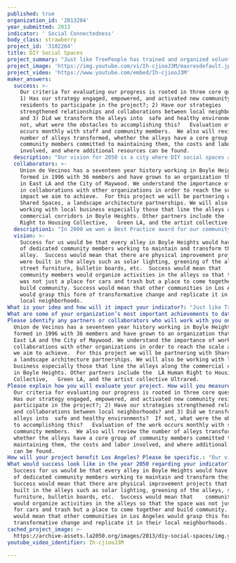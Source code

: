 ```yaml
---
published: true
organization_id: '2013204'
year_submitted: 2013
indicator: ' Social Connectedness'
body_class: strawberry
project_id: '3102264'
title: DIY Social Spaces
project_summary: "Just like TreePeople has trained and organized volunteers to plant trees, Union de Vecinos  proposes to train and organize 1,000s of Angeleno volunteers to design and build DIY social  space for their neighborhoods.  Los Angeles’ social connectedness deficit is rooted in our poorly maintained car dominated streets, alleys and neighborhoods.  Most Angelenos wish for a more walkable, safer, neighborly environment, but see no way they can make a change when even the simplest public space project seems to take years and hundreds of thousands of dollars. \r\n\r\nWe think we have found a solution: DIY social spaces created by volunteers in a few months for a few thousand dollars.   In the last year we have, brought neighbors together in five locations in Boyle Heights to use their DIY ingenuity  and innovation creating create shared spaces of social connectedness. This included transforming streets and alleys by building physical improvements and organizing activities to reclaim the space. Our vision for 2013 is to organize Boyle Heights neighbors to build DIY social spaces across the community so every resident lives within two blocks of a local commons . Our project will also create the tools and materials that will enable us to help Angelenos replicate this process across the city. Neighbors building their own shared social space, builds social connectedness in many ways. \r\n\r\n•\tBarn Raising— This is where neighbors share time, tools, skills, food. Together, they build relationships that flourish long after the last nail is driven.   \r\n•\tClaiming and Shaping Shared Space – Through the project neighbors create their own public space which deepens their commitment to the neighborhood and recruits other residents to do the same. \r\n•\tSparking Conversations and Relationships  - Over time there will be 100s  of spontaneous connections made by residents who meet or cross paths in the space during the course of the project’s life changing the quality of relationships between neighbors.\r\n\r\nOur process engages the local neighborhood’s untapped potential by bringing people together to address common neighborhood problems.  We start by building Networks of Neighborhood Committees, composed of neighborhood residents  that make a commitment to work together to make positive changes in their local neighborhood.  These changes include building a team that creates opportunities to get to know your neighbors and to  together to build  simple DIY projects that have long lasting and transformative impacts in the community. In Boyle Heights, we began organizing activities on our streets and in our alleys such as regular cleanups, movie nights, mercados, and childrens activities.  This started to transform spaces that had been  deemed unsafe into  healthy, thriving, and desirable places to live where neighbors can play, be active, and engage in constructive community building activities. \r\n\r\nHowever organized activities alone cannot fully complete a transformation. When no activity is occurring, the streets and alleys can look and feel empty.  We have realized that we needed to reinforce the impact of our activities with physical improvements to create and promote  sustainable active and healthy alleys. In addition, given  limited municipal resources, we found ways to make the physical improvements that led into immediate changes with low investment , and without waiting for it to be done for us, but rather by doing it ourselves.  \r\n \r\nTo provide an example, one of our neighborhood committees, called Bienestar, identified a specific alley as problematic.  It was unlit, dark, filled with potholes, and painted with graffiti.  Residents also complained about the need for space next to their homes in which children could play safely. Last year, this committee  came up with a plan to transform the alley into  a small plaza.  They organized regular cleanups and removed the graffiti.  The youth in the neighborhood designed a mural and received permission to paint it on one of the buildings.  As the city did not have resources to repave the alley, neighbors was able to raise money to buy materials and the residents donated the labor and repaved the alley themselves.  They also installed solar lighting and designed and built planters.  Finally, they finished painting a design on the floor of the repaved alley. Today, when the residents want to bring their children outside they use the planters to close the alley to cars and create a small plaza in front of the mural they painted.  This was all accomplished with 6 months, less than $3,200.  By adding countless volunteer hours, the considerable skills of neighborhood residents and the passion and ownership that comes from doing it yourself, we were able to transform an alley for a small fraction of the time and resources the City or anyone else would spend to have the same impact. This is an example of neighbors taking initiative coming together to rebuild their city one block at a time.\r\n"
project_image: 'https://img.youtube.com/vi/Ih-cjiooJ3M/maxresdefault.jpg'
project_video: 'https://www.youtube.com/embed/Ih-cjiooJ3M'
maker_answers:
  success: >-
    Our criteria for evaluating our progress is rooted in three core questions:
    1) Has our strategy engaged, empowered, and activated new community
    residents to participate in the project?; 2) Have our strategies
    strengthened relationships and collaborations between local neighborhoods?
    and 3) Did we transform the alleys into  safe and healthy environments?  If
    not, what were the obstacles to accomplishing this?   Evaluation of the work
    occurs monthly with staff and community members.  We also will review the
    number of alleys transformed, whether the alleys have a core group of
    community members committed to maintaining them, the costs and labor
    involved, and where additional resources can be found.
  description: "Our vision for 2050 is a city where DIY social spaces are more common than gas stations, Starbucks, liquor stores or police cars.  A city where each neighborhood, each set of blocks, has its neighborhood space where people regularly meet, catch-up on the news and gossip, hatch new projects and just enjoy being connected. \r\n\r\nThe challenge in LA is that even the small park or plaza can take years to get approved and built and cost hundreds of thousands of dollars or more.   In contrast, our Community Living Rooms or Salas Publicas, just take weeks to build and cost less than $5,000.   The keys elements are:\r\n•\tTapping neighborhood volunteers wealth of knowledge, skills and commitment.\r\n•\tCreating and building simple, functional designs together using basic,  available materials.\r\n•\tTaking advantage of available land—in alleys, sidewalksidewalks, adjacent to churches, temples, non-profits and collaborating businesses\r\n•\tImproving spots where people already gather—at bus stops, by the corner store, at the entrance to the alley.\r\n\r\nThis project pulls people out of their homes, brings neighbors together to work together, builds social relationships while transforming an underutilized space into a play space for the community.  It combines DIY culture with community building, with members donating their own time and labor to beautify and change how they use their alleys and local spaces. All of LA also benefits in the following ways from our project:\r\n\r\n•\tengages and demonstrates how a small group of neighbors can create their own mobile source of space given limited space across the city\r\n•\ttriggers a chain reaction of neighborhood change – once neighbors see  the changes they make, they join or invite  others to build new projects.\r\n•\tIt challenges the car culture – to get out and work with your neighbors to build something that is shared in the local neighborhood.\r\n•\tIt creates safe streets and neighborhood engagement in creating in addressing public safety\r\n•\tIt builds community networks across communities\r\n•\tIt is an intergenerational approach involving neighbors of all ages and all backgrounds.\r\n"
  collaborators: >-
    Union de Vecinos has a seventeen year history working in Boyle Heights.  We
    formed in 1996 with 36 members and have grown to an organization that works
    in East LA and the City of Maywood. We understand the importance of working
    in collaborations with other organizations in order to reach the scale and
    impact we aim to achieve.  For this project we will be partnering with
    Shared Spaces, a landscape architecture partnerships. We will also be
    working with local business especially those that line the alleys along the
    commercial corridors in Boyle Heights. Other partners include the  LA Human
    Right to Housing Collective,   Green LA, and the artist collective Ultrared.
  description1: "In 2000 we won a Best Practice award for our community organizing from the United Nations’ Huairou Commission. In our model, solutions to a problem are developed by those most affected.  It places the community first and at the center of our work. We take a bottom up approach. We start with the community’s understanding of their problems and engage the community in addressing these issues. We organize block by block, neighborhood by neighborhood and bring this network together.  We do this through reflection, action, analysis and start again with each phase bringing new information.  Through this process community members learn to negotiate and prioritize their demands amongst themselves. Our organizing campaigns as identified by our community members include the following: preservation of healthy affordable housing; the right to clean water; the right to clean air; and the right to safe and healthy neighborhoods. \r\n\r\nThe Bienestar committees success in transforming their alley clearly demonstrated the potential for creating healthy alleys through the do-it-yourself community action our long organizing history makes possible.   In addition to this we have the following accomplishments:\r\n\r\nEJ and Neighborhood Health and Safety\r\no\tNeighborhood base improvements,  Installed physical improvements to transform the use of 5 alleys in Boyle Heights and identified 6 more to begin transformation this year\r\no\tNegotiated to reduce costly police engagement in neighborhood activity in our community\r\no\tReduced  violence and fear on Fickett St without criminalization or police intervention through neighborhood occupation\r\no\tWorked with Environmental Justice Coalition for Water and Assemblyman John Perez to pass a state law allowing for the City of Maywood to have more regulatory powers over the water companies\r\no\tGained support from Assemblyman Rendon to develop a policy to create a public water district in Maywood\r\no\tOrganized and won two new parks in the City of Maywood; \r\no\tPassed a law in the City of Maywood that allows street vendors to obtain vending permits;  \r\no\tReprioritized how the City of LA distributed resources for basic services;\r\n\r\n\r\nHousing\r\no\tTrained and developed  tenants to understand RSO Regulations and the city’s inspection processes.\r\no\tIdentified and worked with 188 tenants during their inspection processes in the last year\r\no\tWith LACAN, formed an LA Citywide multi-cultural coalition that puts homeless, tenants, and public housing residents voices at the front of the struggle to expand rent control rights and protect public housing.\r\no\tSuccessful in swearing in one of our members as a Housing Authority of City of LA Board of Commissioner (HACLA);\r\no\tStopped HACLA’s elimination of public housing for a 3 year period;\r\no\tPassed 2 advisory measures in Maywood protecting families from the demolition of their homes; \r\no\tOrganized, drafted, and passed Just Cause Ordinance in the City "
  vision: >-
    Success for us would be that every alley in Boyle Heights would have a group
    of dedicated community members working to maintain and transform their
    alley.  Success would mean that there are physical improvement projects that
    were built in the alleys such as solar lighting, greening of the alleys,
    street furniture, bulletin boards, etc.  Success would mean that   
    community members would organize activities in the alleys so that the space
    was not just a place for cars and trash but a place to come together and
    build community. Success would mean that other communities in Los Angeles
    would grasp this form of transformative change and replicate it in their
    local neighborhoods.
What is your idea and how will it impact your indicator?: "Just like TreePeople has trained and organized volunteers to plant trees, Union de Vecinos  proposes to train and organize 1,000s of Angeleno volunteers to design and build DIY social  space for their neighborhoods.  Los Angeles’ social connectedness deficit is rooted in our poorly maintained car dominated streets, alleys and neighborhoods.  Most Angelenos wish for a more walkable, safer, neighborly environment, but see no way they can make a change when even the simplest public space project seems to take years and hundreds of thousands of dollars. \n\n\n\n\n\nWe think we have found a solution: DIY social spaces created by volunteers in a few months for a few thousand dollars.   In the last year we have, brought neighbors together in five locations in Boyle Heights to use their DIY ingenuity  and innovation creating create shared spaces of social connectedness. This included transforming streets and alleys by building physical improvements and organizing activities to reclaim the space. Our vision for 2013 is to organize Boyle Heights neighbors to build DIY social spaces across the community so every resident lives within two blocks of a local commons . Our project will also create the tools and materials that will enable us to help Angelenos replicate this process across the city. Neighbors building their own shared social space, builds social connectedness in many ways. \n\n\n\n\n\n*\tBarn Raising— This is where neighbors share time, tools, skills, food. Together, they build relationships that flourish long after the last nail is driven.   \n\n\n*\tClaiming and Shaping Shared Space — Through the project neighbors create their own public space which deepens their commitment to the neighborhood and recruits other residents to do the same. \n\n\n*\tSparking Conversations and Relationships   Over time there will be 100s  of spontaneous connections made by residents who meet or cross paths in the space during the course of the project’s life changing the quality of relationships between neighbors.\n\n\n\n\n\nOur process engages the local neighborhood’s untapped potential by bringing people together to address common neighborhood problems.  We start by building Networks of Neighborhood Committees, composed of neighborhood residents  that make a commitment to work together to make positive changes in their local neighborhood.  These changes include building a team that creates opportunities to get to know your neighbors and to  together to build  simple DIY projects that have long lasting and transformative impacts in the community. In Boyle Heights, we began organizing activities on our streets and in our alleys such as regular cleanups, movie nights, mercados, and childrens activities.  This started to transform spaces that had been  deemed unsafe into  healthy, thriving, and desirable places to live where neighbors can play, be active, and engage in constructive community building activities. \n\n\n\n\n\nHowever organized activities alone cannot fully complete a transformation. When no activity is occurring, the streets and alleys can look and feel empty.  We have realized that we needed to reinforce the impact of our activities with physical improvements to create and promote  sustainable active and healthy alleys. In addition, given  limited municipal resources, we found ways to make the physical improvements that led into immediate changes with low investment , and without waiting for it to be done for us, but rather by doing it ourselves.  \n\n\n \n\n\nTo provide an example, one of our neighborhood committees, called Bienestar, identified a specific alley as problematic.  It was unlit, dark, filled with potholes, and painted with graffiti.  Residents also complained about the need for space next to their homes in which children could play safely. Last year, this committee  came up with a plan to transform the alley into  a small plaza.  They organized regular cleanups and removed the graffiti.  The youth in the neighborhood designed a mural and received permission to paint it on one of the buildings.  As the city did not have resources to repave the alley, neighbors was able to raise money to buy materials and the residents donated the labor and repaved the alley themselves.  They also installed solar lighting and designed and built planters.  Finally, they finished painting a design on the floor of the repaved alley. Today, when the residents want to bring their children outside they use the planters to close the alley to cars and create a small plaza in front of the mural they painted.  This was all accomplished with 6 months, less than $3,200.  By adding countless volunteer hours, the considerable skills of neighborhood residents and the passion and ownership that comes from doing it yourself, we were able to transform an alley for a small fraction of the time and resources the City or anyone else would spend to have the same impact. This is an example of neighbors taking initiative coming together to rebuild their city one block at a time.\n\n\n"
What are some of your organization’s most important achievements to date?: "In 2000 we won a Best Practice award for our community organizing from the United Nations’ Huairou Commission. In our model, solutions to a problem are developed by those most affected.  It places the community first and at the center of our work. We take a bottom up approach. We start with the community’s understanding of their problems and engage the community in addressing these issues. We organize block by block, neighborhood by neighborhood and bring this network together.  We do this through reflection, action, analysis and start again with each phase bringing new information.  Through this process community members learn to negotiate and prioritize their demands amongst themselves. Our organizing campaigns as identified by our community members include the following: preservation of healthy affordable housing; the right to clean water; the right to clean air; and the right to safe and healthy neighborhoods. \n\n\n\n\n\nThe Bienestar committees success in transforming their alley clearly demonstrated the potential for creating healthy alleys through the doityourself community action our long organizing history makes possible.   In addition to this we have the following accomplishments:\n\n\n\n\n\nEJ and Neighborhood Health and Safety\n\n\no\tNeighborhood base improvements,  Installed physical improvements to transform the use of 5 alleys in Boyle Heights and identified 6 more to begin transformation this year\n\n\no\tNegotiated to reduce costly police engagement in neighborhood activity in our community\n\n\no\tReduced  violence and fear on Fickett St without criminalization or police intervention through neighborhood occupation\n\n\no\tWorked with Environmental Justice Coalition for Water and Assemblyman John Perez to pass a state law allowing for the City of Maywood to have more regulatory powers over the water companies\n\n\no\tGained support from Assemblyman Rendon to develop a policy to create a public water district in Maywood\n\n\no\tOrganized and won two new parks in the City of Maywood; \n\n\no\tPassed a law in the City of Maywood that allows street vendors to obtain vending permits;  \n\n\no\tReprioritized how the City of LA distributed resources for basic services;\n\n\n\n\n\n\n\n\nHousing\n\n\no\tTrained and developed  tenants to understand RSO Regulations and the city’s inspection processes.\n\n\no\tIdentified and worked with 188 tenants during their inspection processes in the last year\n\n\no\tWith LACAN, formed an LA Citywide multicultural coalition that puts homeless, tenants, and public housing residents voices at the front of the struggle to expand rent control rights and protect public housing.\n\n\no\tSuccessful in swearing in one of our members as a Housing Authority of City of LA Board of Commissioner (HACLA);\n\n\no\tStopped HACLA’s elimination of public housing for a 3 year period;\n\n\no\tPassed 2 advisory measures in Maywood protecting families from the demolition of their homes; \n\n\no\tOrganized, drafted, and passed Just Cause Ordinance in the City "
Please identify any partners or collaborators who will work with you on this project.: >-
  Union de Vecinos has a seventeen year history working in Boyle Heights.  We
  formed in 1996 with 36 members and have grown to an organization that works in
  East LA and the City of Maywood. We understand the importance of working in
  collaborations with other organizations in order to reach the scale and impact
  we aim to achieve.  For this project we will be partnering with Shared Spaces,
  a landscape architecture partnerships. We will also be working with local
  business especially those that line the alleys along the commercial corridors
  in Boyle Heights. Other partners include the  LA Human Right to Housing
  Collective,   Green LA, and the artist collective Ultrared.
Please explain how you will evaluate your project. How will you measure success?: >-
  Our criteria for evaluating our progress is rooted in three core questions: 1)
  Has our strategy engaged, empowered, and activated new community residents to
  participate in the project?; 2) Have our strategies strengthened relationships
  and collaborations between local neighborhoods? and 3) Did we transform the
  alleys into  safe and healthy environments?  If not, what were the obstacles
  to accomplishing this?   Evaluation of the work occurs monthly with staff and
  community members.  We also will review the number of alleys transformed,
  whether the alleys have a core group of community members committed to
  maintaining them, the costs and labor involved, and where additional resources
  can be found.
How will your project benefit Los Angeles? Please be specific.: "Our vision for 2050 is a city where DIY social spaces are more common than gas stations, Starbucks, liquor stores or police cars.  A city where each neighborhood, each set of blocks, has its neighborhood space where people regularly meet, catchup on the news and gossip, hatch new projects and just enjoy being connected. \n\n\n\n\n\nThe challenge in LA is that even the small park or plaza can take years to get approved and built and cost hundreds of thousands of dollars or more.   In contrast, our Community Living Rooms or Salas Publicas, just take weeks to build and cost less than $5,000.   The keys elements are:\n\n\n*\tTapping neighborhood volunteers wealth of knowledge, skills and commitment.\n\n\n*\tCreating and building simple, functional designs together using basic,  available materials.\n\n\n*\tTaking advantage of available land—in alleys, sidewalksidewalks, adjacent to churches, temples, nonprofits and collaborating businesses\n\n\n*\tImproving spots where people already gather—at bus stops, by the corner store, at the entrance to the alley.\n\n\n\n\n\nThis project pulls people out of their homes, brings neighbors together to work together, builds social relationships while transforming an underutilized space into a play space for the community.  It combines DIY culture with community building, with members donating their own time and labor to beautify and change how they use their alleys and local spaces. All of LA also benefits in the following ways from our project:\n\n\n\n\n\n*\tengages and demonstrates how a small group of neighbors can create their own mobile source of space given limited space across the city\n\n\n*\ttriggers a chain reaction of neighborhood change — once neighbors see  the changes they make, they join or invite  others to build new projects.\n\n\n*\tIt challenges the car culture — to get out and work with your neighbors to build something that is shared in the local neighborhood.\n\n\n*\tIt creates safe streets and neighborhood engagement in creating in addressing public safety\n\n\n*\tIt builds community networks across communities\n\n\n*\tIt is an intergenerational approach involving neighbors of all ages and all backgrounds.\n\n\n"
What would success look like in the year 2050 regarding your indicator?: >-
  Success for us would be that every alley in Boyle Heights would have a group
  of dedicated community members working to maintain and transform their alley. 
  Success would mean that there are physical improvement projects that were
  built in the alleys such as solar lighting, greening of the alleys, street
  furniture, bulletin boards, etc.  Success would mean that    community members
  would organize activities in the alleys so that the space was not just a place
  for cars and trash but a place to come together and build community. Success
  would mean that other communities in Los Angeles would grasp this form of
  transformative change and replicate it in their local neighborhoods.
cached_project_image: >-
  https://archive-assets.la2050.org/images/2013/diy-social-spaces/img.youtube.com/vi/Ih-cjiooJ3M/maxresdefault.jpg
youtube_video_identifier: Ih-cjiooJ3M

---
```


